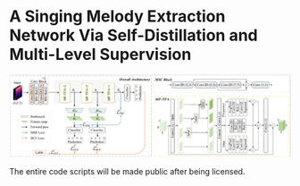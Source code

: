 # A Singing Melody Extraction Network Via Self-Distillation and Multi-Level Supervision
<img src="./overall.png">

The entire code scripts will be made public after being licensed.

